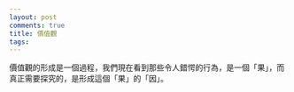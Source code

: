 ```yaml
---
layout: post
comments: true
title: 價值觀
tags: 
---
```

價值觀的形成是一個過程，我們現在看到那些令人錯愕的行為，是一個「果」，而真正需要探究的，是形成這個「果」的「因」。
